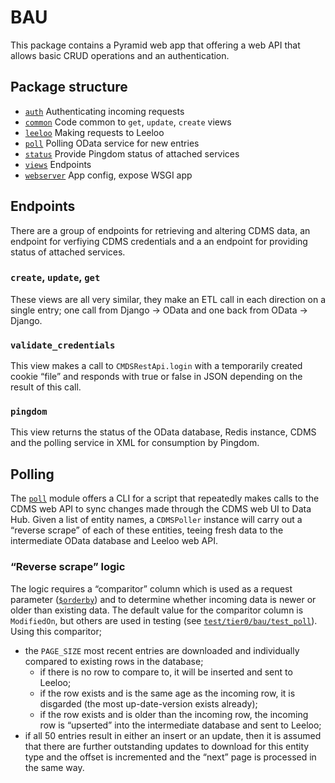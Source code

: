 # BAU
This package contains a Pyramid web app that offering a web API that allows
basic CRUD operations and an authentication.

## Package structure
 - [`auth`](auth.py) Authenticating incoming requests
 - [`common`](common.py) Code common to `get`, `update`, `create` views
 - [`leeloo`](leeloo.py) Making requests to Leeloo
 - [`poll`](poll.py) Polling OData service for new entries
 - [`status`](status.py) Provide Pingdom status of attached services
 - [`views`](views.py) Endpoints
 - [`webserver`](webserver.py) App config, expose WSGI app

## Endpoints
There are a group of endpoints for retrieving and altering CDMS data, an
endpoint for verfiying CDMS credentials and a an endpoint for providing status
of attached services.

### `create`, `update`, `get`
These views are all very similar, they make an ETL call in each direction on a
single entry; one call from Django -> OData and one back from OData -> Django.

### `validate_credentials`
This view makes a call to `CMDSRestApi.login` with a temporarily created cookie
“file” and responds with true or false in JSON depending on the result of this
call.

### `pingdom`
This view returns the status of the OData database, Redis instance, CDMS and
the polling service in XML for consumption by Pingdom.

## Polling
The [`poll`](poll.py) module offers a CLI for a script that repeatedly makes
calls to the CDMS web API to sync changes made through the CDMS web UI to Data
Hub. Given a list of entity names, a `CDMSPoller` instance will carry out a
“reverse scrape” of each of these entities, teeing fresh data to the
intermediate OData database and Leeloo web API.

### “Reverse scrape” logic
The logic requires a “comparitor” column which is used as a request parameter
([`$orderby`](http://www.odata.org/documentation/odata-version-2-0/uri-conventions/#OrderBySystemQueryOption))
and to determine whether incoming data is newer or older than existing data.
The default value for the comparitor column is `ModifiedOn`, but others are
used in testing (see
[`test/tier0/bau/test_poll`](https://github.com/uktrade/data-hub-korben/blob/master/test/tier0/bau/test_poll.py)).
Using this comparitor;
  - the `PAGE_SIZE` most recent entries are downloaded and individually
    compared to existing rows in the database;
    - if there is no row to compare to, it will be inserted and sent to
      Leeloo;
    - if the row exists and is the same age as the incoming row, it is
      disgarded (the most up-date-version exists already);
    - if the row exists and is older than the incoming row, the incoming
      row is “upserted” into the intermediate database and sent to Leeloo;
  - if all 50 entries result in either an insert or an update, then it is
    assumed that there are further outstanding updates to download for this
    entity type and the offset is incremented and the “next” page is processed
    in the same way.
